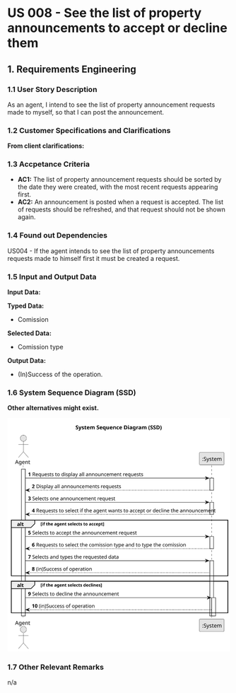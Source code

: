 # US 008 - See the list of property announcements to accept or decline them

## 1. Requirements Engineering

### 1.1 User Story Description

As an agent, I intend to see the list of property announcement requests made to myself, so that I can post the announcement.

### 1.2 Customer Specifications  and Clarifications

**From client clarifications:**


### 1.3 Accpetance Criteria

* **AC1:** The list of property announcement requests should be sorted by the date
  they were created, with the most recent requests appearing first.
* **AC2:** An announcement is posted when a request is accepted. The list of requests
  should be refreshed, and that request should not be shown again.

### 1.4 Found out Dependencies

US004 - If the agent intends to see the list of property announcements requests made to himself first it must be created a request.

### 1.5 Input and Output Data

**Input Data:**

**Typed Data:**

* Comission

**Selected Data:**

* Comission type

**Output Data:**

* (In)Success of the operation.

### 1.6 System Sequence Diagram (SSD)

**Other alternatives might exist.**



![System Sequence Diagram (SSD)](svg/us008-system-sequence-diagram-System_Sequence_Diagram__SSD_.svg)




### 1.7 Other Relevant Remarks

n/a